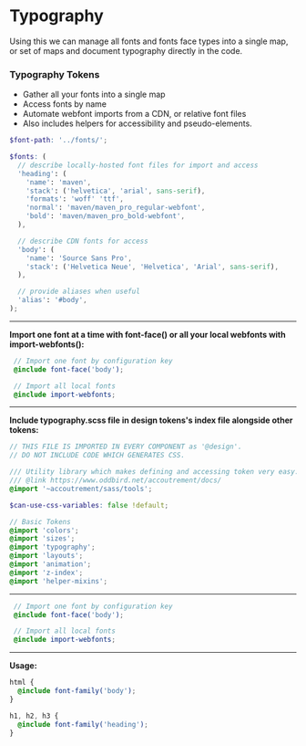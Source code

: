 # Typography

Using this we can manage all fonts and fonts face types into a single map, or set of maps and document typography directly in the code.

### Typography Tokens

- Gather all your fonts into a single map
- Access fonts by name
- Automate webfont imports from a CDN, or relative font files
- Also includes helpers for accessibility and pseudo-elements.


``` scss
$font-path: '../fonts/';

$fonts: (
  // describe locally-hosted font files for import and access
  'heading': (
    'name': 'maven',
    'stack': ('helvetica', 'arial', sans-serif),
    'formats': 'woff' 'ttf',
    'normal': 'maven/maven_pro_regular-webfont',
    'bold': 'maven/maven_pro_bold-webfont',
  ),

  // describe CDN fonts for access
  'body': (
    'name': 'Source Sans Pro',
    'stack': ('Helvetica Neue', 'Helvetica', 'Arial', sans-serif),
  ),

  // provide aliases when useful
  'alias': '#body',
);
```

<div class="block-space"></div>

------


**Import one font at a time with font-face() or all your local webfonts with import-webfonts():**

``` scss
 // Import one font by configuration key
 @include font-face('body');

 // Import all local fonts
 @include import-webfonts;
```

<div class="block-space"></div>

------

**Include typography.scss file in design tokens's index file alongside other tokens:**

```scss
// THIS FILE IS IMPORTED IN EVERY COMPONENT as '@design'.
// DO NOT INCLUDE CODE WHICH GENERATES CSS.

/// Utility library which makes defining and accessing token very easy.
/// @link https://www.oddbird.net/accoutrement/docs/
@import '~accoutrement/sass/tools';

$can-use-css-variables: false !default;

// Basic Tokens
@import 'colors';
@import 'sizes';
@import 'typography';
@import 'layouts';
@import 'animation';
@import 'z-index';
@import 'helper-mixins';
```

<div class="block-space"></div>

------


``` scss
 // Import one font by configuration key
 @include font-face('body');

 // Import all local fonts
 @include import-webfonts;
```

<div class="block-space"></div>

------


**Usage:**

``` scss
html {
  @include font-family('body');
}

h1, h2, h3 {
  @include font-family('heading');
}
```